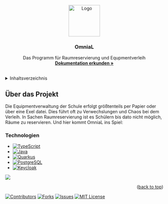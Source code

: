 <!-- PROJECT LOGO -->
<br />
<div align="center">
  <a href="https://github.com/S-Stoeger/OmniaL">
    <img src="https://raw.githubusercontent.com/S-Stoeger/OmniaL/main/code/frontend/img/Logo.png" alt="Logo" width="100" height="100">

  </a>

  <h3 align="center">OmniaL</h3>

  <p align="center">
    Das Programm für Raumreservierung und Equpmentverleih
    <br />
    <a href="https://github.com/S-Stoeger/OmniaL/tree/main/dokument"><strong>Dokumentation erkunden »</strong></a>
    <br />
    <br />
    <!-- <a href="">View Demo</a>
    ·
    <a href="">Report Bug</a>
    ·
    <a href="">Request Feature</a> -->
  </p>
</div>

<!-- TABLE OF CONTENTS -->
<details>
  <summary>Inhaltsverzeichnis</summary>
  <ol>
    <li>
      <a href="#über-das-projekt">Über das Projekt</a>
      <ul>
        <li><a href="#technologien">Technologien</a></li>
      </ul>
    </li>
    <li>
      <a href="#erste-schritte">Erste Schritte</a>
      <ul>
        <li><a href="#voraussetzungen">Voraussetzungen</a></li>
        <li><a href="#installation">Installation</a></li>
        <li><a href="#nutzung">Nutzung</a></li>
      </ul>
    </li>
    <li><a href="#mitglieder">Mitglieder</a></li>
  </ol>
</details>


## Über das Projekt
<!-- Screenshot von UI bzw Startseite -->
<!-- [![Product Name Verwaltung deScreen Shot][product-screenshot]](https://example.com)-->
Die Equipmentverwaltung der Schule erfolgt größtenteils per Papier oder über eine Exel datei.
Dies führt oft zu Verwechslungen und Chaos bei dem Verleih.
In Sachen Raumreservierung ist es Schülern bis dato nicht möglich, Räume zu reservieren.
Und hier kommt OmniaL ins Spiel:

### Technologien
* [![TypeScript][TypeScript.js]][TypeScript-url]
* [![Java][Java]][Java-url]
* [![Quarkus][Quarkus]][Quarkus-url]
* [![PostgreSQL][PostgreSQL]][PostgreSQL-url]
* [![Keycloak][Keycloak]][Keycloak-url]


<a href="https://github.com/S-Stoeger/OmniaL/graphs/contributors">
  <img src="https://contrib.rocks/image?repo=S-Stoeger/OmniaL&max=4" />
</a>

<p align="right">(<a href="#readme-top">back to top</a>)</p>

<!--
## Licence
Siehe `LICENSE.txt` für mehr Informationen.
-->

[![Contributors][contributors-shield]][contributors-url]
[![Forks][forks-shield]][forks-url]
[![Issues][issues-shield]][issues-url]
[![MIT License][license-shield]][license-url]

<!-- Links und Bilder URL's -->
[contributors-shield]: https://img.shields.io/github/contributors/S-Stoeger/OmniaL.svg?style=for-the-badge
[contributors-url]: https://github.com/S-Stoeger/OmniaL/graphs/contributors
[forks-shield]: https://img.shields.io/github/forks/S-Stoeger/OmniaL.svg?style=for-the-badge
[forks-url]: https://github.com/S-Stoeger/OmniaL/network/members
[issues-shield]: https://img.shields.io/github/issues/S-Stoeger/OmniaL.svg?style=for-the-badge
[issues-url]: https://github.com/S-Stoeger/OmniaL/
[license-shield]: https://img.shields.io/github/license/S-Stoeger/OmniaL.svg?style=for-the-badge
[license-url]: https://github.com/S-Stoeger/OmniaL/blob/master/LICENSE.txt

[TypeScript.js]: https://img.shields.io/badge/TypeScript-007ACC?style=for-the-badge&logo=typescript&logoColor=white
[TypeScript-url]: https://www.typescriptlang.org/
[Java]: https://img.shields.io/badge/Java-ED8B00?style=for-the-badge&logo=java&logoColor=white
[Java-url]: https://www.java.com/
[Quarkus]: https://img.shields.io/badge/Quarkus-4695EB?style=for-the-badge&logo=quarkus&logoColor=white
[Quarkus-url]: https://quarkus.io/
[PostgreSQL]: https://img.shields.io/badge/PostgreSQL-4169E1?style=for-the-badge&logo=postgresql&logoColor=white
[PostgreSQL-url]: https://www.postgresql.org/
[Keycloak]: https://img.shields.io/badge/Keycloak-000000?style=for-the-badge&logo=keycloak&logoColor=white
[Keycloak-url]: https://www.keycloak.org/
[Next.js]: https://img.shields.io/badge/next.js-000000?style=for-the-badge&logo=nextdotjs&logoColor=white
[Next-url]: https://nextjs.org/
